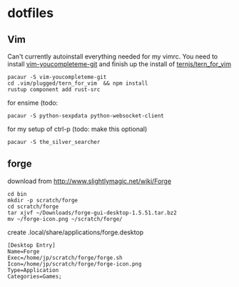 # dotfiles

## Vim
Can't currently autoinstall everything needed for my vimrc.
You need to install [vim-youcompleteme-git](https://aur.archlinux.org/packages/vim-youcompleteme-git/)
and finish up the install of [ternjs/tern_for_vim](https://github.com/ternjs/tern_for_vim)
```
pacaur -S vim-youcompleteme-git
cd .vim/plugged/tern_for_vim  && npm install
rustup component add rust-src
```

for ensime (todo:
```
pacaur -S python-sexpdata python-websocket-client
```

for my setup of ctrl-p (todo: make this optional)
```
pacaur -S the_silver_searcher
```

## forge
download from http://www.slightlymagic.net/wiki/Forge
```
cd bin
mkdir -p scratch/forge
cd scratch/forge
tar xjvf ~/Downloads/forge-gui-desktop-1.5.51.tar.bz2
mv ~/forge-icon.png ~/scratch/forge/
```

create .local/share/applications/forge.desktop
```
[Desktop Entry]
Name=Forge
Exec=/home/jp/scratch/forge/forge.sh
Icon=/home/jp/scratch/forge/forge-icon.png
Type=Application
Categories=Games;
```
